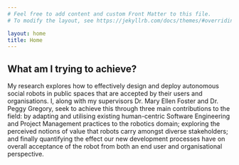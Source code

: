 ```yaml
---
# Feel free to add content and custom Front Matter to this file.
# To modify the layout, see https://jekyllrb.com/docs/themes/#overriding-theme-defaults

layout: home
title: Home
---
```


## What am I trying to achieve?
My research explores how to effectively design and deploy autonomous social robots in public spaces that are accepted by their users and organisations. I, along with my supervisors Dr. Mary Ellen Foster and Dr. Peggy Gregory, seek to achieve this through three main contributions to the field: by adapting and utilising existing human-centric Software Engineering and Project Management practices to the robotics domain; exploring the perceived notions of value that robots carry amongst diverse stakeholders; and finally quantifying the effect our new development processes have on overall acceptance of the robot from both an end user and organisational perspective.
